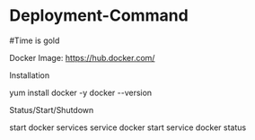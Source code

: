 # Deployment-Command
#Time is gold

Docker
Image: https://hub.docker.com/

Installation

yum install docker -y
docker --version 


Status/Start/Shutdown

start docker services
service docker start
service docker status
